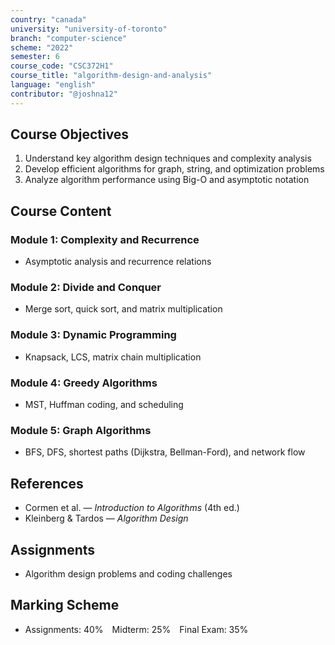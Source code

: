 ```yaml
---
country: "canada"
university: "university-of-toronto"
branch: "computer-science"
scheme: "2022"
semester: 6
course_code: "CSC372H1"
course_title: "algorithm-design-and-analysis"
language: "english"
contributor: "@joshna12"
---
```


## Course Objectives

1. Understand key algorithm design techniques and complexity analysis
2. Develop efficient algorithms for graph, string, and optimization problems
3. Analyze algorithm performance using Big-O and asymptotic notation

## Course Content

### Module 1: Complexity and Recurrence

- Asymptotic analysis and recurrence relations

### Module 2: Divide and Conquer

- Merge sort, quick sort, and matrix multiplication

### Module 3: Dynamic Programming

- Knapsack, LCS, matrix chain multiplication

### Module 4: Greedy Algorithms

- MST, Huffman coding, and scheduling

### Module 5: Graph Algorithms

- BFS, DFS, shortest paths (Dijkstra, Bellman-Ford), and network flow

## References

- Cormen et al. — _Introduction to Algorithms_ (4th ed.)
- Kleinberg & Tardos — _Algorithm Design_

## Assignments

- Algorithm design problems and coding challenges

## Marking Scheme

- Assignments: 40% Midterm: 25% Final Exam: 35%
